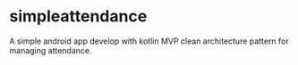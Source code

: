 # simpleattendance
A simple android app develop with kotlin MVP clean architecture pattern for managing attendance.
